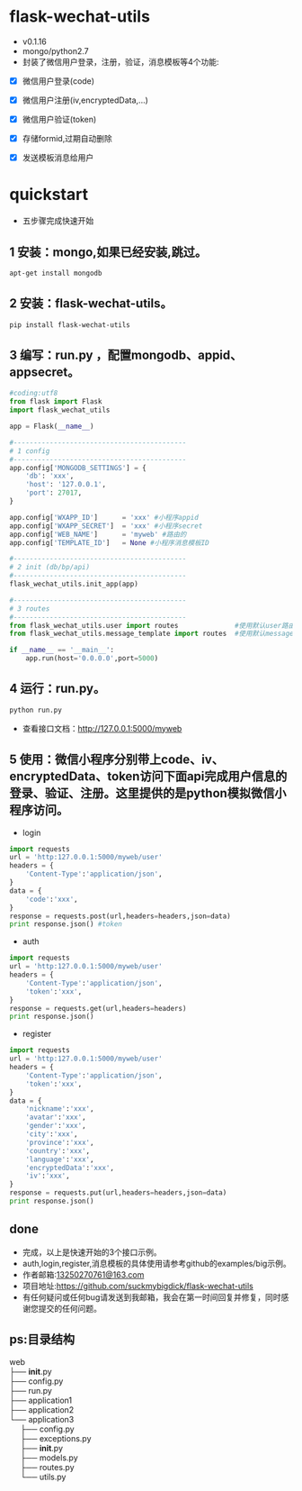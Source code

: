 
flask-wechat-utils
===================
* v0.1.16
* mongo/python2.7
* 封装了微信用户登录，注册，验证，消息模板等4个功能:
- [x] 微信用户登录(code)
- [x] 微信用户注册(iv,encryptedData,...)
- [x] 微信用户验证(token)
- [x] 存储formid,过期自动删除
- [x] 发送模板消息给用户




quickstart
===================
* 五步骤完成快速开始

1 安装：mongo,如果已经安装,跳过。
-------------------
```bash
apt-get install mongodb
```

2 安装：flask-wechat-utils。
-------------------
```bash
pip install flask-wechat-utils
```

3 编写：run.py ，配置mongodb、appid、appsecret。
-------------------
```python
#coding:utf8
from flask import Flask
import flask_wechat_utils

app = Flask(__name__)

#-------------------------------------------
# 1 config
#-------------------------------------------
app.config['MONGODB_SETTINGS'] = {
	'db': 'xxx',
	'host': '127.0.0.1',
	'port': 27017,
}

app.config['WXAPP_ID'] 		= 'xxx' #小程序appid
app.config['WXAPP_SECRET'] 	= 'xxx' #小程序secret
app.config['WEB_NAME'] 		= 'myweb' #路由的
app.config['TEMPLATE_ID']	= None #小程序消息模板ID

#-------------------------------------------
# 2 init (db/bp/api)
#-------------------------------------------
flask_wechat_utils.init_app(app)

#-------------------------------------------
# 3 routes
#-------------------------------------------
from flask_wechat_utils.user import routes				#使用默认user路由
from flask_wechat_utils.message_template import routes	#使用默认message_template路由

if __name__ == '__main__':
	app.run(host='0.0.0.0',port=5000)
```

4 运行：run.py。
-------------------
```bash
python run.py
```
* 查看接口文档：http://127.0.0.1:5000/myweb

5 使用：微信小程序分别带上code、iv、encryptedData、token访问下面api完成用户信息的登录、验证、注册。这里提供的是python模拟微信小程序访问。
-------------------
* login
```python
import requests
url = 'http:127.0.0.1:5000/myweb/user'
headers = {
	'Content-Type':'application/json',
}
data = {
	'code':'xxx',
}
response = requests.post(url,headers=headers,json=data)
print response.json() #token
```

* auth
```python
import requests
url = 'http:127.0.0.1:5000/myweb/user'
headers = {
	'Content-Type':'application/json',
	'token':'xxx',
}
response = requests.get(url,headers=headers)
print response.json()
```

* register
```python
import requests
url = 'http:127.0.0.1:5000/myweb/user'
headers = {
	'Content-Type':'application/json',
	'token':'xxx',
}
data = {
	'nickname':'xxx',
	'avatar':'xxx',
	'gender':'xxx',
	'city':'xxx',
	'province':'xxx',
	'country':'xxx',
	'language':'xxx',
	'encryptedData':'xxx',
	'iv':'xxx',
}
response = requests.put(url,headers=headers,json=data)
print response.json()
```

done
-------------------
* 完成，以上是快速开始的3个接口示例。
* auth,login,register,消息模板的具体使用请参考github的examples/big示例。
* 作者邮箱:13250270761@163.com
* 项目地址:https://github.com/suckmybigdick/flask-wechat-utils
* 有任何疑问或任何bug请发送到我邮箱，我会在第一时间回复并修复，同时感谢您提交的任何问题。

ps:目录结构
-------------------

web  
├── __init__.py  
├── config.py  
├── run.py  
├── application1  
├── application2  
└── application3  
     ├── config.py  
     ├── exceptions.py  
     ├── __init__.py  
     ├── models.py  
     ├── routes.py  
     └── utils.py  
